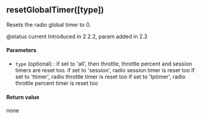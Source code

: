 <!-- This file was generated by the script. Do not edit it, any changes will be lost! -->

## resetGlobalTimer([type])



Resets the radio global timer to 0.

@status current Introduced in 2.2.2, param added in 2.3


#### Parameters

* `type` (optional) : if set to 'all', then throttle, throttle percent and session timers are reset too.
if set to 'session', radio session timer is reset too
if set to 'ttimer', radio throttle timer is reset too
if set to  'tptimer', radio throttle percent timer is reset too



#### Return value

none


